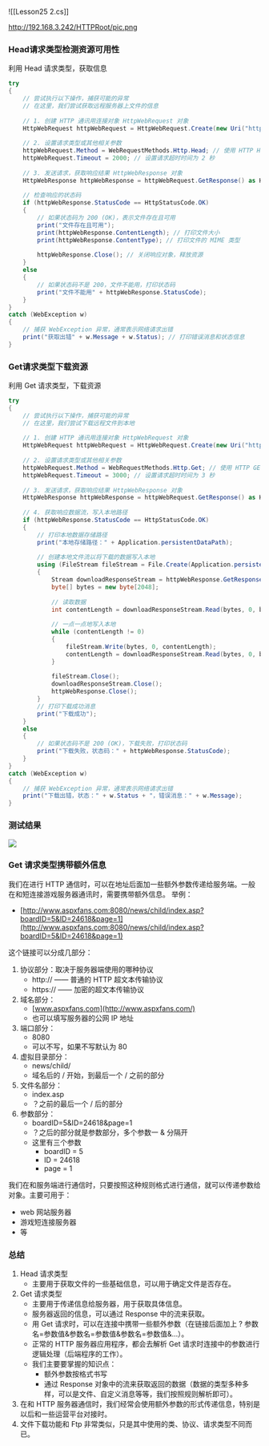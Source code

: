![[Lesson25 2.cs]]

http://192.168.3.242/HTTPRoot/pic.png
### Head请求类型检测资源可用性
利用 Head 请求类型，获取信息
```cs
try
{
    // 尝试执行以下操作，捕获可能的异常
    // 在这里，我们尝试获取远程服务器上文件的信息
    
    // 1. 创建 HTTP 通讯用连接对象 HttpWebRequest 对象
    HttpWebRequest httpWebRequest = HttpWebRequest.Create(new Uri("http://192.168.1.101:8000/HTTPRoot/pic.png")) as HttpWebRequest;
    
    // 2. 设置请求类型或其他相关参数
    httpWebRequest.Method = WebRequestMethods.Http.Head; // 使用 HTTP HEAD 请求方法
    httpWebRequest.Timeout = 2000; // 设置请求超时时间为 2 秒
    
    // 3. 发送请求，获取响应结果 HttpWebResponse 对象
    HttpWebResponse httpWebResponse = httpWebRequest.GetResponse() as HttpWebResponse;
    
    // 检查响应的状态码
    if (httpWebResponse.StatusCode == HttpStatusCode.OK)
    {
        // 如果状态码为 200 (OK)，表示文件存在且可用
        print("文件存在且可用");
        print(httpWebResponse.ContentLength); // 打印文件大小
        print(httpWebResponse.ContentType); // 打印文件的 MIME 类型
        
        httpWebResponse.Close(); // 关闭响应对象，释放资源
    }
    else
    {
        // 如果状态码不是 200，文件不能用，打印状态码
        print("文件不能用" + httpWebResponse.StatusCode);
    }
}
catch (WebException w)
{
    // 捕获 WebException 异常，通常表示网络请求出错
    print("获取出错" + w.Message + w.Status); // 打印错误消息和状态信息
}
```

### Get请求类型下载资源
利用 Get 请求类型，下载资源
```cs
try
{
    // 尝试执行以下操作，捕获可能的异常
    // 在这里，我们尝试下载远程文件到本地
    
    // 1. 创建 HTTP 通讯用连接对象 HttpWebRequest 对象
    HttpWebRequest httpWebRequest = HttpWebRequest.Create(new Uri("http://192.168.1.101:8000/HTTPRoot/pic.png")) as HttpWebRequest;
    
    // 2. 设置请求类型或其他相关参数
    httpWebRequest.Method = WebRequestMethods.Http.Get; // 使用 HTTP GET 请求方法
    httpWebRequest.Timeout = 3000; // 设置请求超时时间为 3 秒
    
    // 3. 发送请求，获取响应结果 HttpWebResponse 对象
    HttpWebResponse httpWebResponse = httpWebRequest.GetResponse() as HttpWebResponse;
    
    // 4. 获取响应数据流，写入本地路径
    if (httpWebResponse.StatusCode == HttpStatusCode.OK)
    {
        // 打印本地数据存储路径
        print("本地存储路径：" + Application.persistentDataPath);
        
        // 创建本地文件流以将下载的数据写入本地
        using (FileStream fileStream = File.Create(Application.persistentDataPath + "/httpPic.png"))
        {
            Stream downloadResponseStream = httpWebResponse.GetResponseStream();
            byte[] bytes = new byte[2048];
            
            // 读取数据
            int contentLength = downloadResponseStream.Read(bytes, 0, bytes.Length);
            
            // 一点一点地写入本地
            while (contentLength != 0)
            {
                fileStream.Write(bytes, 0, contentLength);
                contentLength = downloadResponseStream.Read(bytes, 0, bytes.Length);
            }
            
            fileStream.Close();
            downloadResponseStream.Close();
            httpWebResponse.Close();
        }
        // 打印下载成功消息
        print("下载成功");
    }
    else
    {
        // 如果状态码不是 200 (OK)，下载失败，打印状态码
        print("下载失败，状态码：" + httpWebResponse.StatusCode);
    }
}
catch (WebException w)
{
    // 捕获 WebException 异常，通常表示网络请求出错
    print("下载出错，状态：" + w.Status + "，错误消息：" + w.Message);
}
```

### 测试结果
![](https://linwentao785293209.github.io/images/%E7%BD%91%E7%BB%9C/%E7%BD%91%E7%BB%9C%E5%BC%80%E5%8F%91%E5%9F%BA%E7%A1%80/Unity/01.%E7%BD%91%E7%BB%9C%E5%9F%BA%E7%A1%80%E5%9F%BA%E7%A1%80%E7%9F%A5%E8%AF%86/49.%E7%BD%91%E7%BB%9C%E9%80%9A%E4%BF%A1-%E8%B6%85%E6%96%87%E6%9C%AC%E4%BC%A0%E8%BE%93HTTP-%E4%B8%8B%E8%BD%BD%E6%95%B0%E6%8D%AE/1.png)

### Get 请求类型携带额外信息
我们在进行 HTTP 通信时，可以在地址后面加一些额外参数传递给服务端。一般在和短连接游戏服务器通讯时，需要携带额外信息。
举例：
- [http://www.aspxfans.com:8080/news/child/index.asp?boardID=5&ID=24618&page=1](http://www.aspxfans.com:8080/news/child/index.asp?boardID=5&ID=24618&page=1)

这个链接可以分成几部分：
1. 协议部分：取决于服务器端使用的哪种协议
    - http:// —— 普通的 HTTP 超文本传输协议
    - https:// —— 加密的超文本传输协议
2. 域名部分：
    - [www.aspxfans.com](http://www.aspxfans.com/)
    - 也可以填写服务器的公网 IP 地址
3. 端口部分：
    - 8080
    - 可以不写，如果不写默认为 80
4. 虚拟目录部分：
    - news/child/
    - 域名后的 / 开始，到最后一个 / 之前的部分
5. 文件名部分：
    - index.asp
    - ？之前的最后一个 / 后的部分
6. 参数部分：
    - boardID=5&ID=24618&page=1
    - ？之后的部分就是参数部分，多个参数一 & 分隔开
    - 这里有三个参数
        - boardID = 5
        - ID = 24618
        - page = 1

我们在和服务端进行通信时，只要按照这种规则格式进行通信，就可以传递参数给对象。主要可用于：
- web 网站服务器
- 游戏短连接服务器
- 等

### 总结
1. Head 请求类型
    - 主要用于获取文件的一些基础信息，可以用于确定文件是否存在。
2. Get 请求类型
    - 主要用于传递信息给服务器，用于获取具体信息。
    - 服务器返回的信息，可以通过 Response 中的流来获取。
    - 用 Get 请求时，可以在连接中携带一些额外参数（在链接后面加上 ? 参数名=参数值&参数名=参数值&参数名=参数值&…）。
    - 正常的 HTTP 服务器应用程序，都会去解析 Get 请求时连接中的参数进行逻辑处理（后端程序的工作）。
    - 我们主要要掌握的知识点：
        - 额外参数按格式书写
        - 通过 Response 对象中的流来获取返回的数据（数据的类型多种多样，可以是文件、自定义消息等等，我们按照规则解析即可）。
3. 在和 HTTP 服务器通信时，我们经常会使用额外参数的形式传递信息，特别是以后和一些运营平台对接时。
4. 文件下载功能和 Ftp 非常类似，只是其中使用的类、协议、请求类型不同而已。